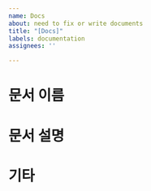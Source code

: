 ```yaml
---
name: Docs
about: need to fix or write documents
title: "[Docs]"
labels: documentation
assignees: ''

---
```


# 문서 이름

# 문서 설명

# 기타
